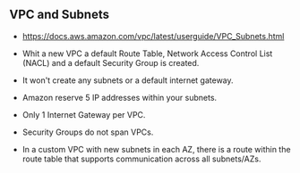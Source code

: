 ## VPC and Subnets

- https://docs.aws.amazon.com/vpc/latest/userguide/VPC_Subnets.html

- Whit a new VPC a default Route Table, Network Access Control List (NACL) and a default Security Group is created.

- It won't create any subnets or a default internet gateway.

- Amazon reserve 5 IP addresses within your subnets.

- Only 1 Internet Gateway per VPC.

- Security Groups do not span VPCs.

- In a custom VPC with new subnets in each AZ, there is a route within the route table that supports communication across all subnets/AZs.
